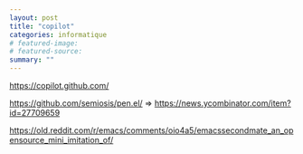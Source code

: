 ```yaml
---
layout: post
title: "copilot"
categories: informatique
# featured-image: 
# featured-source: 
summary: ""
---
```


https://copilot.github.com/

https://github.com/semiosis/pen.el/
=> https://news.ycombinator.com/item?id=27709659


https://old.reddit.com/r/emacs/comments/oio4a5/emacssecondmate_an_opensource_mini_imitation_of/
